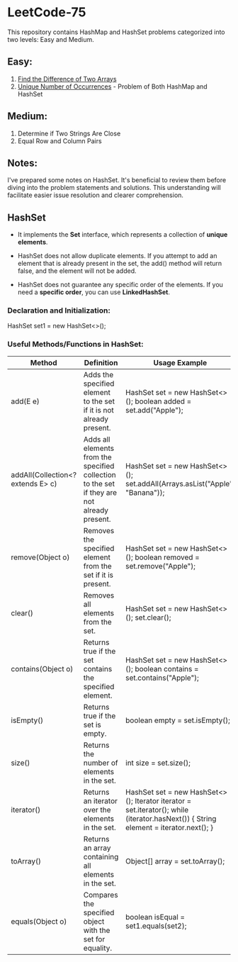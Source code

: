 # LeetCode-75

This repository contains HashMap and HashSet problems categorized into two levels: Easy and Medium.

## Easy: 
1. [Find the Difference of Two Arrays](https://github.com/Shubham-Nahar-Java-Coder/Leetcode-75/tree/master/HashMap-HashSet/Find-the-difference-of-two-arrays)
2. [Unique Number of Occurrences](https://github.com/Shubham-Nahar-Java-Coder/Leetcode-75/tree/master/HashMap-HashSet/Unique-Number-of-Occurrences) - Problem of Both HashMap and HashSet

## Medium: 
1. Determine if Two Strings Are Close 
2. Equal Row and Column Pairs

## Notes:

I've prepared some notes on HashSet. It's beneficial to review them before diving into the problem statements and solutions. This understanding will facilitate easier issue resolution and clearer comprehension.

## HashSet
- It implements the **Set** interface, which represents a collection of **unique elements**.

- HashSet does not allow duplicate elements. If you attempt to add an element that is already present in the set, the add() method will return false, and the element will not be added.

- HashSet does not guarantee any specific order of the elements. If you need a **specific order**, you can use **LinkedHashSet**.

### Declaration and Initialization: 
HashSet<String> set1 = new HashSet<>();

### Useful Methods/Functions in HashSet:

| Method | Definition | Usage Example |
| -------- | -------- | -------- |
| add(E e)  | Adds the specified element to the set if it is not already present.  | HashSet<String> set = new HashSet<>(); boolean added = set.add("Apple");  |
| addAll(Collection<? extends E> c)  | Adds all elements from the specified collection to the set if they are not already present.   | HashSet<String> set = new HashSet<>(); set.addAll(Arrays.asList("Apple", "Banana"));  |
| remove(Object o) | Removes the specified element from the set if it is present.   | HashSet<String> set = new HashSet<>(); boolean removed = set.remove("Apple"); |
| clear()  | Removes all elements from the set.   | HashSet<String> set = new HashSet<>(); set.clear(); |
| contains(Object o) | Returns true if the set contains the specified element.   | HashSet<String> set = new HashSet<>(); boolean contains = set.contains("Apple"); |
| isEmpty() | Returns true if the set is empty.   | boolean empty = set.isEmpty(); |
| size() | 	Returns the number of elements in the set.   | int size = set.size(); |
| iterator() | 	Returns an iterator over the elements in the set.   | HashSet<String> set = new HashSet<>(); Iterator<String> iterator = set.iterator(); while (iterator.hasNext()) { String element = iterator.next(); } |
| toArray() | 	Returns an array containing all elements in the set.   | Object[] array = set.toArray(); |
| equals(Object o) | 	Compares the specified object with the set for equality.  | boolean isEqual = set1.equals(set2); |

